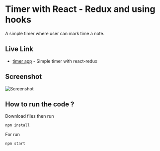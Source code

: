 # Timer with React - Redux and using hooks

A simple timer where user can mark time a note.

## Live Link

- [timer app](https://timer-nerdjfpb.netlify.com/) - Simple timer with react-redux

## Screenshot

![Screenshot](./Screenshot_1.jpg)

## How to run the code ?

Download files then run

```
npm install
```

For run

```
npm start
```
